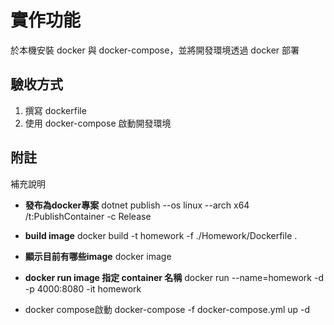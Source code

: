 # 實作功能
於本機安裝 docker 與 docker-compose，並將開發環境透過 docker 部署

## 驗收方式
1. 撰寫 dockerfile
2. 使用 docker-compose 啟動開發環境

## 附註
補充說明

- **發布為docker專案**
dotnet publish --os linux --arch x64 /t:PublishContainer -c Release

- **build image**
docker build -t homework -f ./Homework/Dockerfile .

- **顯示目前有哪些image**
docker image

- **docker run image 指定 container 名稱**
docker run --name=homework -d -p 4000:8080 -it homework

- docker compose啟動
docker-compose -f docker-compose.yml up -d
